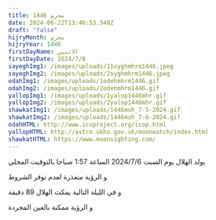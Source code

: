 ```yaml
---
title: محرم 1446
date: 2024-06-22T13:46:53.548Z
draft: "false"
hijryMonth: محرم
hijryYear: 1446
firstDayName: الاثنين
firstDayDate: 2024/7/8
sayeghImg1: /images/uploads/11syghmhrm1446.jpeg
sayeghImg2: /images/uploads/2syghmhrm1446.jpeg
odahImg1: /images/uploads/1odehmhrm1446.gif
odahImg2: /images/uploads/2odehmhrm1446.gif
yallopImg1: /images/uploads/1yalop1446mhr.gif
yallopImg2: /images/uploads/2yalop1446mhr.gif
shawkatImg1: /images/uploads/1446muh_7-5-2024.gif
shawkatImg2: /images/uploads/1446muh_7-6-2024.gif
odahHTML: http://www.icoproject.org/icop.html
yallopHTML: http://astro.ukho.gov.uk/moonwatch/index.html
shawkatHTML: https://www.moonsighting.com/
---
```

يولد الهلال يوم السبت 2024/7/6 الساعة 1:57 صباحا بالتوقيت المحلي

و﻿ الرؤية متعذرة لعدم توفر الشروط

و﻿ في الليلة التالية يمكث الهلال 89 دقيقة

و﻿ الرؤية ممكنة بالعين المجردة